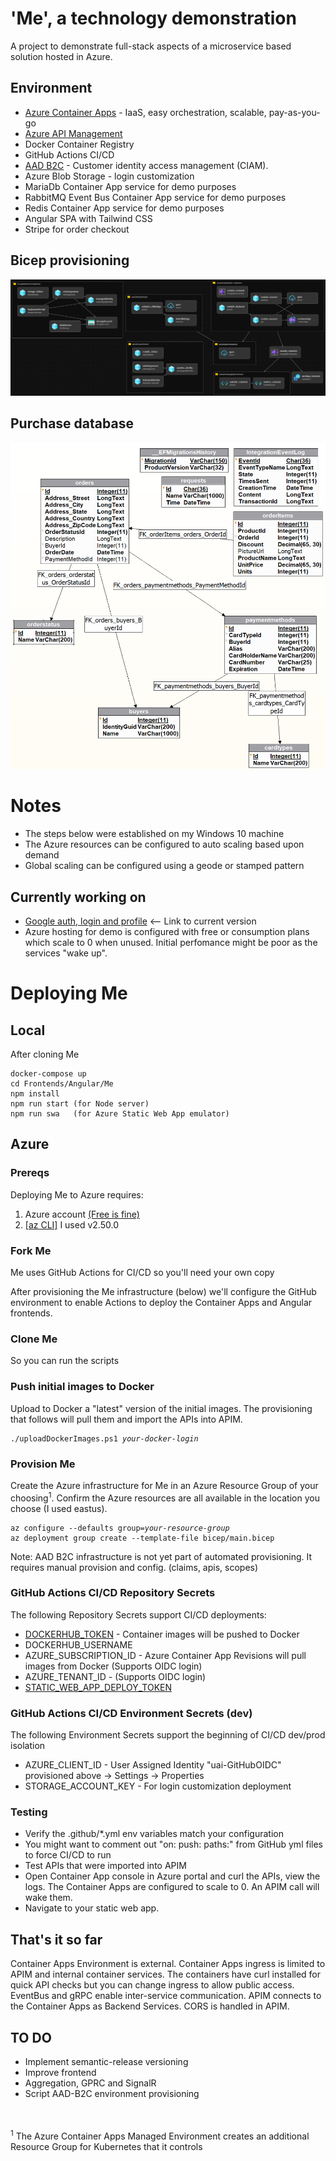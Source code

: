 # 'Me', a technology demonstration

A project to demonstrate full-stack aspects of a microservice based solution hosted in Azure.

## Environment
- [Azure Container Apps](https://learn.microsoft.com/en-us/azure/container-apps/) - IaaS, easy orchestration, scalable, pay-as-you-go
- [Azure API Management](https://azure.microsoft.com/en-us/products/api-management/)
- Docker Container Registry
- GitHub Actions CI/CD
- [AAD B2C](https://learn.microsoft.com/en-us/azure/active-directory-b2c/) - Customer identity access management (CIAM). 
- Azure Blob Storage - login customization
- MariaDb Container App service for demo purposes
- RabbitMQ Event Bus Container App service for demo purposes
- Redis Container App service for demo purposes
- Angular SPA with Tailwind CSS
- Stripe for order checkout

## Bicep provisioning
![Me architecture](Images/Me%20Architecture.png)

## Purchase database
![Me Purchase Db](Images/PurchaseDB.png)

<h1>Notes</h1>
<ul>
<li>The steps below were established on my Windows 10 machine</li>
<li>The Azure resources can be configured to auto scaling based upon demand</li>
<li>Global scaling can be configured using a geode or stamped pattern</li>
</ul>

<h2>Currently working on</h2>
<ul> 
<li><a href="https://green-wave-08182290f.3.azurestaticapps.net">Google auth, login and profile</a> <-- Link to current version
<li>Azure hosting for demo is configured with free or consumption plans which scale to 0 when unused. Initial perfomance might be poor as the services "wake up".</li>
</ul>

<h1>Deploying Me</h1>

<h2>Local</h2>
<p>After cloning Me</p>
<pre><code>docker-compose up
cd Frontends/Angular/Me
npm install
npm run start (for Node server)
npm run swa   (for Azure Static Web App emulator)
</code></pre>
<h2>Azure</h2>

<h3>Prereqs</h3>
<p>Deploying Me to Azure requires:</p>
<ol type="1">
<li> Azure account <a href="https://azure.microsoft.com/en-us/free/search/?ef_id=_k_4fffd49be29e1baacc4bb019e2ee66a6_k_&OCID=AIDcmm5edswduu_SEM__k_4fffd49be29e1baacc4bb019e2ee66a6_k_&msclkid=4fffd49be29e1baacc4bb019e2ee66a6">(Free is fine)</a></li>
<li> <a href="https://learn.microsoft.com/en-us/cli/azure/install-azure-cli">[az CLI]</a> I used v2.50.0</li>
</ol>

<h3>Fork Me</h3>
<p>Me uses GitHub Actions for CI/CD so you'll need your own copy</p>
<p>After provisioning the Me infrastructure (below) we'll configure the GitHub environment to enable Actions to deploy the Container Apps and Angular frontends.</p>

<h3>Clone Me</h3>
<p>So you can run the scripts</p>

<h3>Push initial images to Docker</h3>
<p>Upload to Docker a "latest" version of the initial images. The provisioning that follows will pull them and import the APIs into APIM.</p>
<pre><code>./uploadDockerImages.ps1 <i>your-docker-login</i>
</code></pre>

<h3>Provision Me</h3>
<p>Create the Azure infrastructure for Me in an Azure Resource Group of your choosing<sup>1</sup>. Confirm the Azure resources are all available in the location you choose (I used eastus).</p>
<pre><code>az configure --defaults group=<i>your-resource-group</i>
az deployment group create --template-file bicep/main.bicep
</code></pre>
<p>Note: AAD B2C infrastructure is not yet part of automated provisioning. It requires manual provision and config. (claims, apis, scopes)</p>

<h3>GitHub Actions CI/CD Repository Secrets</h3>
<p>The following Repository Secrets support CI/CD deployments:</p>
<ul>
<li><a href="https://docs.docker.com/docker-hub/access-tokens/">DOCKERHUB_TOKEN</a> - Container images will be pushed to Docker</li>
<li>DOCKERHUB_USERNAME</li>
<li>AZURE_SUBSCRIPTION_ID - Azure Container App Revisions will pull images from Docker (Supports OIDC login)</li>
<li>AZURE_TENANT_ID - (Supports OIDC login)</li>
<li><a href="https://learn.microsoft.com/en-us/azure/static-web-apps/deployment-token-management">STATIC_WEB_APP_DEPLOY_TOKEN</a></li>
</ul>

<h3>GitHub Actions CI/CD Environment Secrets (dev)</h3>
<p>The following Environment Secrets support the beginning of CI/CD dev/prod isolation</p>
<ul>
<li>AZURE_CLIENT_ID - User Assigned Identity "uai-GitHubOIDC" provisioned above -> Settings -> Properties</li>
<li>STORAGE_ACCOUNT_KEY - For login customization deployment</li>
</ul>

<h3>Testing</h3>
<ul>
<li>Verify the .github/*.yml env variables match your configuration</li>
<li>You might want to comment out "on: push: paths:" from GitHub yml files to force CI/CD to run</li>
<li>Test APIs that were imported into APIM</li>
<li>Open Container App console in Azure portal and curl the APIs, view the logs. The Container Apps are configured to scale to 0. An APIM call will wake them.</li>
<li>Navigate to your static web app.</li>
</ul>

<h2>That's it so far</h2>
<p>Container Apps Environment is external. Container Apps ingress is limited to APIM and internal container services. The containers have curl installed for quick API checks but you can change ingress to allow public access. EventBus and gRPC enable inter-service communication. APIM connects to the Container Apps as Backend Services. CORS is handled in APIM.</p>

<h2>TO DO</h2>
<ul>
<li>Implement semantic-release versioning</li>
<li>Improve frontend</li>
<li>Aggregation, GPRC and SignalR</li>
<li>Script AAD-B2C environment provisioning</li>
</ul>

<br/><br/>
<sup>1</sup> The Azure Container Apps Managed Environment creates an additional Resource Group for Kubernetes that it controls